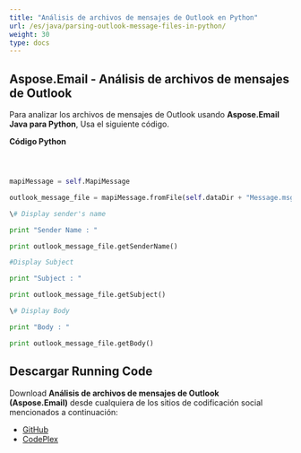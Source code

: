 ```yaml
---
title: "Análisis de archivos de mensajes de Outlook en Python"
url: /es/java/parsing-outlook-message-files-in-python/
weight: 30
type: docs
---
```


## **Aspose.Email - Análisis de archivos de mensajes de Outlook**
Para analizar los archivos de mensajes de Outlook usando **Aspose.Email Java para Python**, Usa el siguiente código.

**Código Python**

```python



mapiMessage = self.MapiMessage

outlook_message_file = mapiMessage.fromFile(self.dataDir + "Message.msg")

\# Display sender's name

print "Sender Name : "

print outlook_message_file.getSenderName()

#Display Subject

print "Subject : "

print outlook_message_file.getSubject()

\# Display Body

print "Body : "

print outlook_message_file.getBody()

```
## **Descargar Running Code**
Download **Análisis de archivos de mensajes de Outlook (Aspose.Email)** desde cualquiera de los sitios de codificación social mencionados a continuación:

- [GitHub](https://github.com/aspose-email/Aspose.Email-for-Java/releases/tag/Aspose.Email_Java_for_Python-v1.0)
- [CodePlex](http://asposeemailjavapython.codeplex.com/releases/)

